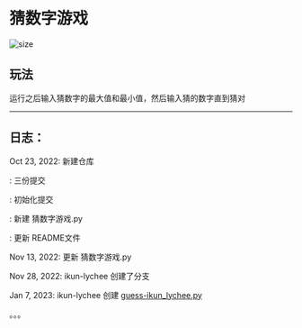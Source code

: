 # 猜数字游戏
![size](https://img.shields.io/github/repo-size/ikun-lychee/Number-guessing-game)
## 玩法
运行之后输入猜数字的最大值和最小值，然后输入猜的数字直到猜对

----------

## 日志：

Oct 23, 2022: 新建仓库

: 三份提交
            
: 初始化提交
                      
: 新建 猜数字游戏.py
                      
: 更新 README文件
                      
Nov 13, 2022: 更新 猜数字游戏.py

Nov 28, 2022: ikun-lychee 创建了分支

Jan 7, 2023: ikun-lychee 创建 [guess-ikun_lychee.py](guess-ikun_lychee.py)


。。。
